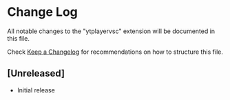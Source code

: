 # Change Log

All notable changes to the "ytplayervsc" extension will be documented in this file.

Check [Keep a Changelog](http://keepachangelog.com/) for recommendations on how to structure this file.

## [Unreleased]

- Initial release